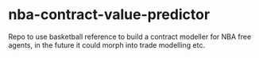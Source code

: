 # nba-contract-value-predictor
Repo to use basketball reference to build a contract modeller for NBA free agents, in the future it could morph into trade modelling etc.
